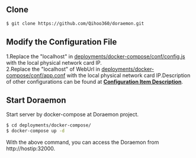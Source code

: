 ## Clone

```bash
$ git clone https://github.com/Qihoo360/doraemon.git
```
## Modify the Configuration File  
1.Replace the "localhost" in [deployments/docker-compose/conf/config.js](deployments/docker-compose/conf/config.js) with the local physical network card IP.  
2.Replace the "localhost" of WebUrl in [deployments/docker-compose/conf/app.conf](deployments/docker-compose/conf/app.conf) with the local physical network card IP.Description of other configurations can be found at **[Configuration Item Description](ConfigurationItemDescription.md)**.  
## Start Doraemon

  Start server by docker-compose at Doraemon project.

```bash
$ cd deployments/docker-compose/
$ docker-compose up -d
```

With the above command, you can access the Doraemon from http://hostip:32000. 